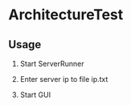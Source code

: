 # ArchitectureTest

## Usage

1) Start ServerRunner

2) Enter server ip to file ip.txt

3) Start GUI
